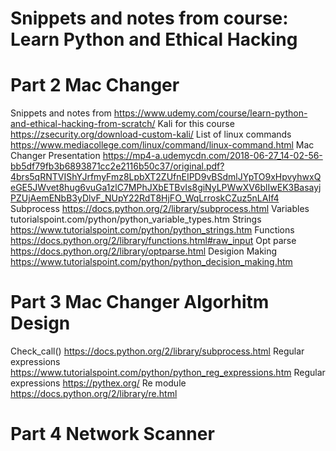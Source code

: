 # Snippets and notes from course: Learn Python and Ethical Hacking

# Part 2 Mac Changer
Snippets and notes from https://www.udemy.com/course/learn-python-and-ethical-hacking-from-scratch/
Kali for this course https://zsecurity.org/download-custom-kali/
List of linux commands https://www.mediacollege.com/linux/command/linux-command.html
Mac Changer Presentation https://mp4-a.udemycdn.com/2018-06-27_14-02-56-bb5df79fb3b6893871cc2e2116b50c37/original.pdf?4brs5qRNTVIShYJrfmyFmz8LpbXT2ZUfnEIPD9vBSdmlJYpTO9xHpvyhwxQeGE5JWvet8hug6vuGa1zlC7MPhJXbETBvIs8giNyLPWwXV6blIwEK3BasayjPZUjAemENbB3yDlvF_NUpY22RdT8HjFO_WqLrroskCZuz5nLAIf4
Subprocess https://docs.python.org/2/library/subprocess.html
Variables tutorialspoint.com/python/python_variable_types.htm
Strings https://www.tutorialspoint.com/python/python_strings.htm
Functions https://docs.python.org/2/library/functions.html#raw_input
Opt parse https://docs.python.org/2/library/optparse.html
Desigion Making https://www.tutorialspoint.com/python/python_decision_making.htm

# Part 3 Mac Changer Algorhitm Design
Check_call() https://docs.python.org/2/library/subprocess.html
Regular expressions https://www.tutorialspoint.com/python/python_reg_expressions.htm
Regular expressions https://pythex.org/
Re module https://docs.python.org/2/library/re.html

# Part 4 Network Scanner
